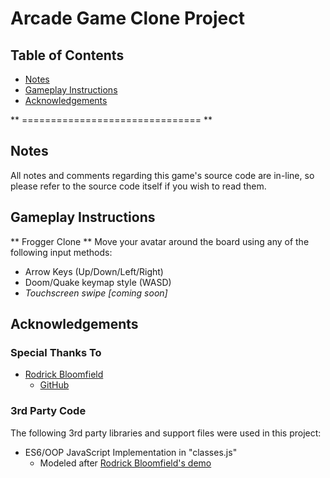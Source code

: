 # Arcade Game Clone Project
## Table of Contents

* [Notes](#notes)
* [Gameplay Instructions](#gameplay-instructions)
* [Acknowledgements](#acknowledgements)

** =============================== **

## Notes

All notes and comments regarding this game's source code are in-line,
so please refer to the source code itself if you wish to read them.

## Gameplay Instructions
** Frogger Clone **
Move your avatar around the board using any of the following input methods:
* Arrow Keys (Up/Down/Left/Right)
* Doom/Quake keymap style (WASD)
* _Touchscreen swipe [coming soon]_

## Acknowledgements

### Special Thanks To
* [Rodrick Bloomfield](https://www.linkedin.com/in/rodrick-bloomfield-95a82793/)
  * [GitHub](https://github.com/bloom305)

### 3rd Party Code
The following 3rd party libraries and support files were used in this project:

* ES6/OOP JavaScript Implementation in "classes.js"
  * Modeled after [Rodrick Bloomfield's demo](https://zoom.us/recording/play/aulotDlzKFegQFIJTaTzKgWvNkVsYtlwO454vL1UPE1Cm6lOUBQCtfVurPOIAGAS?startTime=1529542978000)

